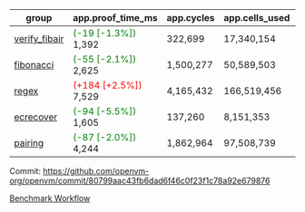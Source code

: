 | group | app.proof_time_ms | app.cycles | app.cells_used | leaf.proof_time_ms | leaf.cycles | leaf.cells_used |
| -- | -- | -- | -- | -- | -- | -- |
| [verify_fibair](https://github.com/openvm-org/openvm/blob/benchmark-results/benchmarks-pr/1791/verify_fibair-80799aac43fb6dad6f46c0f23f1c78a92e679876.md) |<span style='color: green'>(-19 [-1.3%])</span> 1,392 |  322,699 |  17,340,154 |- | - | - |
| [fibonacci](https://github.com/openvm-org/openvm/blob/benchmark-results/benchmarks-pr/1791/fibonacci-80799aac43fb6dad6f46c0f23f1c78a92e679876.md) |<span style='color: green'>(-55 [-2.1%])</span> 2,625 |  1,500,277 |  50,589,503 |- | - | - |
| [regex](https://github.com/openvm-org/openvm/blob/benchmark-results/benchmarks-pr/1791/regex-80799aac43fb6dad6f46c0f23f1c78a92e679876.md) |<span style='color: red'>(+184 [+2.5%])</span> 7,529 |  4,165,432 |  166,519,456 |- | - | - |
| [ecrecover](https://github.com/openvm-org/openvm/blob/benchmark-results/benchmarks-pr/1791/ecrecover-80799aac43fb6dad6f46c0f23f1c78a92e679876.md) |<span style='color: green'>(-94 [-5.5%])</span> 1,605 |  137,260 |  8,151,353 |- | - | - |
| [pairing](https://github.com/openvm-org/openvm/blob/benchmark-results/benchmarks-pr/1791/pairing-80799aac43fb6dad6f46c0f23f1c78a92e679876.md) |<span style='color: green'>(-87 [-2.0%])</span> 4,244 |  1,862,964 |  97,508,739 |- | - | - |


Commit: https://github.com/openvm-org/openvm/commit/80799aac43fb6dad6f46c0f23f1c78a92e679876

[Benchmark Workflow](https://github.com/openvm-org/openvm/actions/runs/15880540438)

